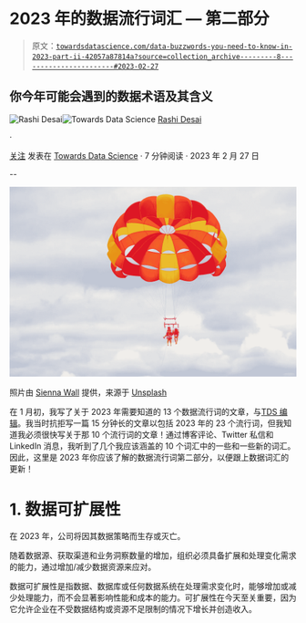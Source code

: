 # 2023 年的数据流行词汇 — 第二部分

> 原文：[`towardsdatascience.com/data-buzzwords-you-need-to-know-in-2023-part-ii-42057a87814a?source=collection_archive---------8-----------------------#2023-02-27`](https://towardsdatascience.com/data-buzzwords-you-need-to-know-in-2023-part-ii-42057a87814a?source=collection_archive---------8-----------------------#2023-02-27)

## 你今年可能会遇到的数据术语及其含义

[](https://rashidesai2424.medium.com/?source=post_page-----42057a87814a--------------------------------)![Rashi Desai](https://rashidesai2424.medium.com/?source=post_page-----42057a87814a--------------------------------)[](https://towardsdatascience.com/?source=post_page-----42057a87814a--------------------------------)![Towards Data Science](https://towardsdatascience.com/?source=post_page-----42057a87814a--------------------------------) [Rashi Desai](https://rashidesai2424.medium.com/?source=post_page-----42057a87814a--------------------------------)

·

[关注](https://medium.com/m/signin?actionUrl=https%3A%2F%2Fmedium.com%2F_%2Fsubscribe%2Fuser%2F856a7c948cc2&operation=register&redirect=https%3A%2F%2Ftowardsdatascience.com%2Fdata-buzzwords-you-need-to-know-in-2023-part-ii-42057a87814a&user=Rashi+Desai&userId=856a7c948cc2&source=post_page-856a7c948cc2----42057a87814a---------------------post_header-----------) 发表在 [Towards Data Science](https://towardsdatascience.com/?source=post_page-----42057a87814a--------------------------------) · 7 分钟阅读 · 2023 年 2 月 27 日 [](https://medium.com/m/signin?actionUrl=https%3A%2F%2Fmedium.com%2F_%2Fvote%2Ftowards-data-science%2F42057a87814a&operation=register&redirect=https%3A%2F%2Ftowardsdatascience.com%2Fdata-buzzwords-you-need-to-know-in-2023-part-ii-42057a87814a&user=Rashi+Desai&userId=856a7c948cc2&source=-----42057a87814a---------------------clap_footer-----------)

--

[](https://medium.com/m/signin?actionUrl=https%3A%2F%2Fmedium.com%2F_%2Fbookmark%2Fp%2F42057a87814a&operation=register&redirect=https%3A%2F%2Ftowardsdatascience.com%2Fdata-buzzwords-you-need-to-know-in-2023-part-ii-42057a87814a&source=-----42057a87814a---------------------bookmark_footer-----------)![](img/b3881795a74746339445f037b8a6aa66.png)

照片由 [Sienna Wall](https://unsplash.com/@balegep?utm_source=unsplash&utm_medium=referral&utm_content=creditCopyText) 提供，来源于 [Unsplash](https://unsplash.com/s/photos/parachute?orientation=landscape&utm_source=unsplash&utm_medium=referral&utm_content=creditCopyText)

在 1 月初，我写了关于 2023 年需要知道的 13 个数据流行词的文章，与[TDS 编辑](https://medium.com/u/7e12c71dfa81?source=post_page-----42057a87814a--------------------------------)。我当时抗拒写一篇 15 分钟长的文章以包括 2023 年的 23 个流行词，但我知道我必须很快写关于那 10 个流行词的文章！通过博客评论、Twitter 私信和 LinkedIn 消息，我听到了几个我应该涵盖的 10 个词汇中的一些和一些新的词汇。因此，这里是 2023 年你应该了解的数据流行词第二部分，以便跟上数据词汇的更新！

# 1\. 数据可扩展性

在 2023 年，公司将因其数据策略而生存或灭亡。

随着数据源、获取渠道和业务洞察数量的增加，组织必须具备扩展和处理变化需求的能力，通过增加/减少数据资源来应对。

数据可扩展性是指数据、数据库或任何数据系统在处理需求变化时，能够增加或减少处理能力，而不会显著影响性能和成本的能力。可扩展性在今天至关重要，因为它允许企业在不受数据结构或资源不足限制的情况下增长并创造收入。
